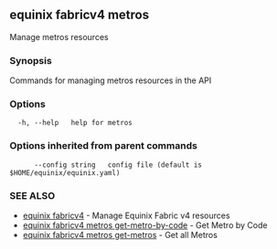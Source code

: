 ## equinix fabricv4 metros

Manage metros resources

### Synopsis

Commands for managing metros resources in the API

### Options

```
  -h, --help   help for metros
```

### Options inherited from parent commands

```
      --config string   config file (default is $HOME/equinix/equinix.yaml)
```

### SEE ALSO

* [equinix fabricv4](equinix_fabricv4.md)	 - Manage Equinix Fabric v4 resources
* [equinix fabricv4 metros get-metro-by-code](equinix_fabricv4_metros_get-metro-by-code.md)	 - Get Metro by Code
* [equinix fabricv4 metros get-metros](equinix_fabricv4_metros_get-metros.md)	 - Get all Metros

